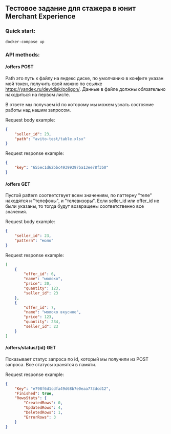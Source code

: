 ## Тестовое задание для стажера в юнит Merchant Experience
### Quick start:
    docker-compose up   
### API methods:  
#### /offers POST
Path это путь к файлу на яндекс диске, по умолчанию в конфиге указан 
мой токен, получить свой можно по 
ссылке https://yandex.ru/dev/disk/poligon/.
Данные в файле должны обязательно находиться на первом листе.

В ответе мы получаем id по которому мы можем узнать состояние работы над нашим запросом.

Request body example:
```json
{
    "seller_id": 23,
    "path": "avito-test/table.xlsx"
}
```
Request response example:
```json
{
    "key": "655ec1d62bbc49399397ba13ee78f3b0"
}
```

#### /offers GET
Пустой pattern соответствует всем значениям, по паттерну "теле" находятся и "телефоны", и "телевизоры".
Если seller_id или offer_id не были указаны, то тогда будут возвращены соответственно все значения.


Request body example:
```json
{
    "seller_id": 23,
    "pattern": "моло"
}
```
Request response example:
```json
[
    {
        "offer_id": 6,
        "name": "молоко",
        "price": 20,
        "quantity": 123,
        "seller_id": 23
    },
    {
        "offer_id": 7,
        "name": "молоко вкусное",
        "price": 123,
        "quantity": 234,
        "seller_id": 23
    }
]
```

#### /offers/status/{id} GET
Показывает статус запроса по id, который мы получили из POST запроса.
Все статусы хранятся в памяти.

Request response example:
```json
{
    "Key": "e798f6d1cdfa49d68b7e0eaa773dcd12",
    "Finished": true,
    "RowsStats": {
        "CreatedRows": 0,
        "UpdatedRows": 4,
        "DeletedRows": 1,
        "ErrorRows": 3
    }
}
```
